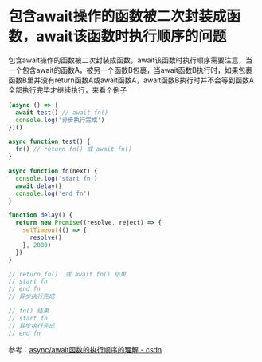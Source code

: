 
# 包含await操作的函数被二次封装成函数，await该函数时执行顺序的问题

包含await操作的函数被二次封装成函数，await该函数时执行顺序需要注意，当一个包含await的函数A，被另一个函数B包裹，当await函数B执行时，如果包裹函数B里并没有return函数A或await函数A，await函数B执行时并不会等到函数A全部执行完毕才继续执行，来看个例子

```js
(async () => {
  await test() // await fn()
  console.log('异步执行完成')
})()

async function test() {
  fn() // return fn() 或 await fn()
}

async function fn(next) {
  console.log('start fn')
  await delay()
  console.log('end fn')
}

function delay() {
  return new Promise((resolve, reject) => {
    setTimeout(() => {
      resolve()
    }, 2000)
  })
}

// return fn()  或 await fn() 结果
// start fn
// end fn
// 异步执行完成

// fn() 结果
// start fn
// 异步执行完成
// end fn
```

参考：[async/await函数的执行顺序的理解 - csdn](https://blog.csdn.net/guzhao593/article/details/84191401)